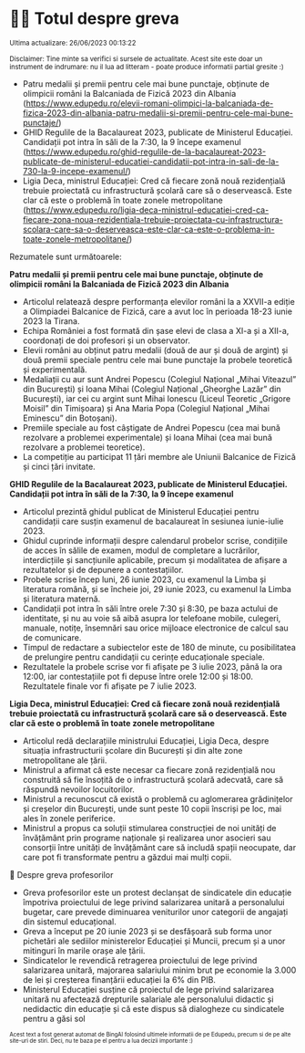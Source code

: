 # 👩‍🏫 Totul despre greva
<sub>Ultima actualizare: 26/06/2023 00:13:22</sub>

<sub>Disclaimer: Tine minte sa verifici si sursele de actualitate. Acest site este doar un instrument de indrumare: nu il lua ad litteram - poate produce informatii partial gresite :)</sub>

- Patru medalii și premii pentru cele mai bune punctaje, obținute de olimpicii români la Balcaniada de Fizică 2023 din Albania (https://www.edupedu.ro/elevii-romani-olimpici-la-balcaniada-de-fizica-2023-din-albania-patru-medalii-si-premii-pentru-cele-mai-bune-punctaje/)
- GHID Regulile de la Bacalaureat 2023, publicate de Ministerul Educației. Candidații pot intra în săli de la 7:30, la 9 începe examenul (https://www.edupedu.ro/ghid-regulile-de-la-bacalaureat-2023-publicate-de-ministerul-educatiei-candidatii-pot-intra-in-sali-de-la-730-la-9-incepe-examenul/)
- Ligia Deca, ministrul Educației: Cred că fiecare zonă nouă rezidențială trebuie proiectată cu infrastructură școlară care să o deservească. Este clar că este o problemă în toate zonele metropolitane (https://www.edupedu.ro/ligia-deca-ministrul-educatiei-cred-ca-fiecare-zona-noua-rezidentiala-trebuie-proiectata-cu-infrastructura-scolara-care-sa-o-deserveasca-este-clar-ca-este-o-problema-in-toate-zonele-metropolitane/)

Rezumatele sunt următoarele:

**Patru medalii și premii pentru cele mai bune punctaje, obținute de olimpicii români la Balcaniada de Fizică 2023 din Albania**

- Articolul relatează despre performanța elevilor români la a XXVII-a ediție a Olimpiadei Balcanice de Fizică, care a avut loc în perioada 18-23 iunie 2023 la Tirana.
- Echipa României a fost formată din șase elevi de clasa a XI-a și a XII-a, coordonați de doi profesori și un observator.
- Elevii români au obținut patru medalii (două de aur și două de argint) și două premii speciale pentru cele mai bune punctaje la probele teoretică și experimentală.
- Medaliații cu aur sunt Andrei Popescu (Colegiul Național „Mihai Viteazul” din București) și Ioana Mihai (Colegiul Național „Gheorghe Lazăr” din București), iar cei cu argint sunt Mihai Ionescu (Liceul Teoretic „Grigore Moisil” din Timișoara) și Ana Maria Popa (Colegiul Național „Mihai Eminescu” din Botoșani).
- Premiile speciale au fost câștigate de Andrei Popescu (cea mai bună rezolvare a problemei experimentale) și Ioana Mihai (cea mai bună rezolvare a problemei teoretice).
- La competiție au participat 11 țări membre ale Uniunii Balcanice de Fizică și cinci țări invitate.

**GHID Regulile de la Bacalaureat 2023, publicate de Ministerul Educației. Candidații pot intra în săli de la 7:30, la 9 începe examenul**

- Articolul prezintă ghidul publicat de Ministerul Educației pentru candidații care susțin examenul de bacalaureat în sesiunea iunie-iulie 2023.
- Ghidul cuprinde informații despre calendarul probelor scrise, condițiile de acces în sălile de examen, modul de completare a lucrărilor, interdicțiile și sancțiunile aplicabile, precum și modalitatea de afișare a rezultatelor și de depunere a contestațiilor.
- Probele scrise încep luni, 26 iunie 2023, cu examenul la Limba și literatura română, și se încheie joi, 29 iunie 2023, cu examenul la Limba și literatura maternă.
- Candidații pot intra în săli între orele 7:30 și 8:30, pe baza actului de identitate, și nu au voie să aibă asupra lor telefoane mobile, culegeri, manuale, notițe, însemnări sau orice mijloace electronice de calcul sau de comunicare.
- Timpul de redactare a subiectelor este de 180 de minute, cu posibilitatea de prelungire pentru candidații cu cerințe educaționale speciale.
- Rezultatele la probele scrise vor fi afișate pe 3 iulie 2023, până la ora 12:00, iar contestațiile pot fi depuse între orele 12:00 și 18:00. Rezultatele finale vor fi afișate pe 7 iulie 2023.

**Ligia Deca, ministrul Educației: Cred că fiecare zonă nouă rezidențială trebuie proiectată cu infrastructură școlară care să o deservească. Este clar că este o problemă în toate zonele metropolitane**

- Articolul redă declarațiile ministrului Educației, Ligia Deca, despre situația infrastructurii școlare din București și din alte zone metropolitane ale țării.
- Ministrul a afirmat că este necesar ca fiecare zonă rezidențială nou construită să fie însoțită de o infrastructură școlară adecvată, care să răspundă nevoilor locuitorilor.
- Ministrul a recunoscut că există o problemă cu aglomerarea grădinițelor și creșelor din București, unde sunt peste 10 copii înscriși pe loc, mai ales în zonele periferice.
- Ministrul a propus ca soluții stimularea construcției de noi unități de învățământ prin programe naționale și realizarea unor asocieri sau consorții între unități de învățământ care să includă spații neocupate, dar care pot fi transformate pentru a găzdui mai mulți copii.

🏫 Despre greva profesorilor

- Greva profesorilor este un protest declanșat de sindicatele din educație împotriva proiectului de lege privind salarizarea unitară a personalului bugetar, care prevede diminuarea veniturilor unor categorii de angajați din sistemul educațional.
- Greva a început pe 20 iunie 2023 și se desfășoară sub forma unor pichetări ale sediilor ministerelor Educației și Muncii, precum și a unor mitinguri în marile orașe ale țării.
- Sindicatelor le revendică retragerea proiectului de lege privind salarizarea unitară, majorarea salariului minim brut pe economie la 3.000 de lei și creșterea finanțării educației la 6% din PIB.
- Ministerul Educației susține că proiectul de lege privind salarizarea unitară nu afectează drepturile salariale ale personalului didactic și nedidactic din educație și că este dispus să dialogheze cu sindicatele pentru a găsi sol


<sub><sub>Acest text a fost generat automat de BingAI folosind ultimele informatii de pe Edupedu, precum si de pe alte site-uri de stiri. Deci, nu te baza pe el pentru a lua decizii importante :)</sub></sub>